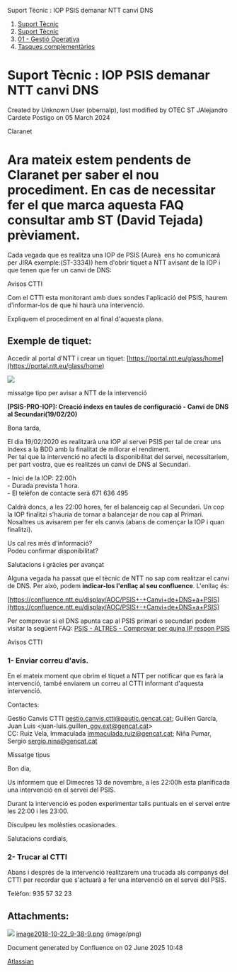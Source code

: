Suport Tècnic : IOP PSIS demanar NTT canvi DNS  

1.  [Suport Tècnic](index.md)
2.  [Suport Tècnic](13893782.md)
3.  [01 - Gestió Operativa](26313391.md)
4.  [Tasques complementàries](26313409.md)

Suport Tècnic : IOP PSIS demanar NTT canvi DNS
==============================================

Created by Unknown User (obernalp), last modified by OTEC ST JAlejandro Cardete Postigo on 05 March 2024

Claranet

**Ara mateix estem pendents de Claranet per saber el nou procediment. En cas de necessitar fer el que marca aquesta FAQ consultar amb ST (David Tejada) prèviament.**
=====================================================================================================================================================================

  

Cada vegada que es realitza una IOP de PSIS (Aureà  ens ho comunicarà per JIRA exemple:(ST-3334)) hem d'obrir tiquet a NTT avisant de la IOP i que tenen que fer un canvi de DNS: 

Avisos CTTI

Com el CTTI esta monitorant amb dues sondes l'aplicació del PSIS, haurem d'informar-los de que hi haurà una intervenció.

Expliquem el procediment en al final d'aquesta plana.

Exemple de tiquet:
------------------

Accedir al portal d'NTT i crear un tiquet: [https://portal.ntt.eu/glass/home](https://portal.ntt.eu/glass/home)

![](attachments/26313225/26315355.png)

  

missatge tipo per avisar a NTT de la intervenció

**\[PSIS-PRO-IOP\]: Creació índexs en taules de configuració - Canvi de DNS al Secundari(19/02/20)**

Bona tarda,

El dia 19/02/2020 es realitzarà una IOP al servei PSIS per tal de crear uns índexs a la BDD amb la finalitat de millorar el rendiment.  
Per tal que la intervenció no afecti la disponibilitat del servei, necessitaríem, per part vostra, que es realitzés un canvi de DNS al Secundari.

\- Inici de la IOP: 22:00h  
\- Durada prevista 1 hora.  
\- El telèfon de contacte serà 671 636 495

Caldrà doncs, a les 22:00 hores, fer el balanceig cap al Secundari. Un cop la IOP finalitzi s'hauria de tornar a balancejar de nou cap al Primari. Nosaltres us avisarem per fer els canvis (abans de començar la IOP i quan finalitzi).

Us cal res més d'informació?  
Podeu confirmar disponibilitat?

Salutacions i gràcies per avançat

  

Alguna vegada ha passat que el tècnic de NTT no sap com realitzar el canvi de DNS. Per això, podem **indicar-los l'enllaç al seu confluence**. L'enllaç és:

[https://confluence.ntt.eu/display/AOC/PSIS+-+Canvi+de+DNS+a+PSIS](https://confluence.ntt.eu/display/AOC/PSIS+-+Canvi+de+DNS+a+PSIS)

  

Per comprovar si el DNS apunta cap al PSIS primari o secundari podem visitar la següent FAQ: [PSIS - ALTRES - Comprovar per quina IP respon PSIS](PSIS---ALTRES---Comprovar-per-quina-IP-respon-PSIS_28706375.md)

  

Avisos CTTI

### 1- Enviar correu d'avís.

En el mateix moment que obrim el tiquet a NTT per notificar que es farà la intervenció, també enviarem un correu al CTTI informant d'aquesta intervenció.

Contactes:

Gestio Canvis CTTI <gestio.canvis.ctti@pautic.gencat.cat>; Guillen García, Juan Luis <juan-luis.guillen\_gov.ext@gencat.cat>  
CC: Ruiz Vela, Immaculada <immaculada.ruiz@gencat.cat>; Niña Pumar, Sergio <sergio.nina@gencat.cat>

  

Missatge tipus

Bon dia,

Us informem que el Dimecres 13 de novembre, a les 22:00h esta planificada una intervenció en el servei del PSIS.

Durant la intervenció es poden experimentar talls puntuals en el servei entre les 22:00 i les 23:00.

Disculpeu les molèsties ocasionades.

Salutacions cordials,

  

### 2- Trucar al CTTI

Abans i després de la intervenció realitzarem una trucada als companys del CTTI per recordar que s'actuarà a fer una intervenció en el servei del PSIS.

Telèfon: 935 57 32 23

  

  

  

Attachments:
------------

![](images/icons/bullet_blue.gif) [image2018-10-22\_9-38-9.png](attachments/26313225/26315355.png) (image/png)  

Document generated by Confluence on 02 June 2025 10:48

[Atlassian](http://www.atlassian.com/)